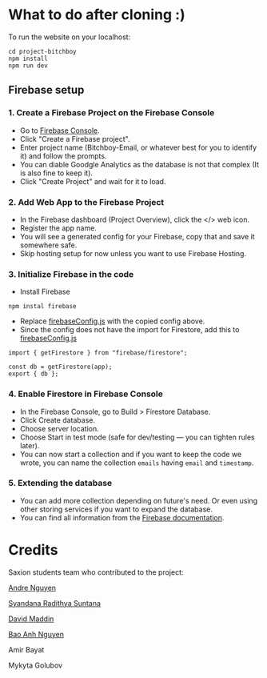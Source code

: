 # What to do after cloning :)

To run the website on your localhost:
  
  ```
  cd project-bitchboy
  npm install
  npm run dev
  ```
## Firebase setup

### 1. Create a Firebase Project on the Firebase Console

- Go to [Firebase Console](https://console.firebase.google.com/u/0/).
- Click "Create a Firebase project".
- Enter project name (Bitchboy-Email, or whatever best for you to identify it) and follow the prompts.
- You can diable Goodgle Analytics as the database is not that complex (It is also fine to keep it).
- Click "Create Project" and wait for it to load.

### 2. Add Web App to the Firebase Project

- In the Firebase dashboard (Project Overview), click the </> web icon.
- Register the app name.
- You will see a generated config for your Firebase, copy that and save it somewhere safe.
- Skip hosting setup for now unless you want to use Firebase Hosting.

### 3. Initialize Firebase in the code

- Install Firebase
```
npm instal firebase
```
- Replace [firebaseConfig.js](/project-bitchboy/firebase/firebaseConfig.js) with the copied config above. 
- Since the config does not have the import for Firestore, add this to [firebaseConfig.js](/project-bitchboy/firebase/firebaseConfig.js)
```
import { getFirestore } from "firebase/firestore";

const db = getFirestore(app);
export { db };
```

### 4. Enable Firestore in Firebase Console

- In the Firebase Console, go to Build > Firestore Database.
- Click Create database.
- Choose server location.
- Choose Start in test mode (safe for dev/testing — you can tighten rules later).
- You can now start a collection and if you want to keep the code we wrote, you can name the collection `emails` having `email` and `timestamp`.

### 5. Extending the database

- You can add more collection depending on future's need. Or even using other storing services if you want to expand the database.
- You can find all information from the [Firebase documentation](https://firebase.google.com/docs).

# Credits

Saxion students team who contributed to the project:

[Andre Nguyen](https://github.com/nguyentuannguyenan)

[Syandana Radithya Suntana](https://www.linkedin.com/in/syandana-suntana-4bb58727b/)

[David Maddin](https://www.linkedin.com/in/david-maddin-561999191/)

[Bao Anh Nguyen](https://www.linkedin.com/in/bao-anh-nguyen-2b931335a/)

Amir Bayat

Mykyta Golubov
